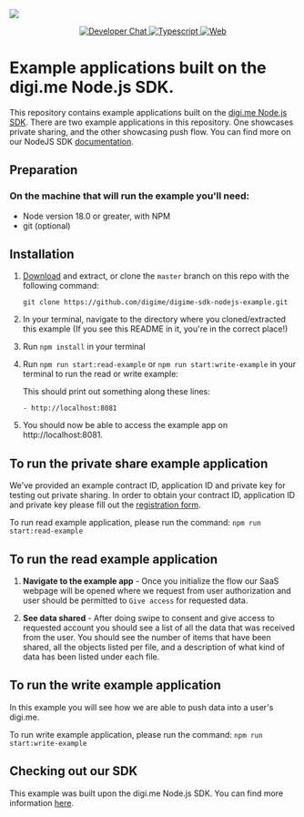 ![](https://securedownloads.digi.me/partners/digime/SDKReadmeBanner.png)
<p align="center">
    <a href="https://developers.digi.me/slack/join">
        <img src="https://img.shields.io/badge/chat-slack-blueviolet.svg" alt="Developer Chat">
    </a>
    <a href="https://www.typescriptlang.org/">
        <img src="https://img.shields.io/badge/language-typescript-ff69b4.svg" alt="Typescript">
    </a>
    <a href="https://developers.digi.me/">
        <img src="https://img.shields.io/badge/web-digi.me-red.svg" alt="Web">
    </a>
</p>

# Example applications built on the digi.me Node.js SDK.
This repository contains example applications built on the [digi.me Node.js SDK](https://github.com/digime/digime-sdk-nodejs/). There are two example applications in this repository. One showcases private sharing, and the other showcasing push flow. You can find more on our NodeJS SDK [documentation](https://digime.github.io/digime-sdk-nodejs/pages/guides/start.html).

## Preparation

### On the machine that will run the example you'll need:
* Node version 18.0 or greater, with NPM
* git (optional)

## Installation
1. [Download](https://github.com/digime/digime-sdk-nodejs-example/archive/master.zip) and extract, or clone the `master` branch on this repo with the following command:

    `git clone https://github.com/digime/digime-sdk-nodejs-example.git`

2. In your terminal, navigate to the directory where you cloned/extracted this example (If you see this README in it, you're in the correct place!)

3. Run `npm install` in your terminal

4. Run `npm run start:read-example` or `npm run start:write-example` in your terminal to run the read or write example:

    This should print out something along these lines:

    ```Example app now running on:
    - http://localhost:8081
    ```

5. You should now be able to access the example app on http://localhost:8081.

## To run the private share example application

We've provided an example contract ID, application ID and private key for testing out private sharing. In order to obtain your contract ID, application ID and private key please fill out the [registration form](https://go.digi.me/developers/register).

To run read example application, please run the command: `npm run start:read-example`

## To run the read example application

1. **Navigate to the example app** - Once you initialize the flow our SaaS webpage will be opened where we request from user authorization and user should be permitted to `Give access` for requested data.

2. **See data shared** -  After doing swipe to consent and give access to requested account you should see a list of all the data that was received from the user. You should see the number of items that have been shared, all the objects listed per file, and a description of what kind of data has been listed under each file.

## To run the write example application
In this example you will see how we are able to push data into a user's digi.me.

To run write example application, please run the command: `npm run start:write-example`

## Checking out our SDK

This example was built upon the digi.me Node.js SDK. You can find more information [here](https://github.com/digime/digime-sdk-nodejs/).
